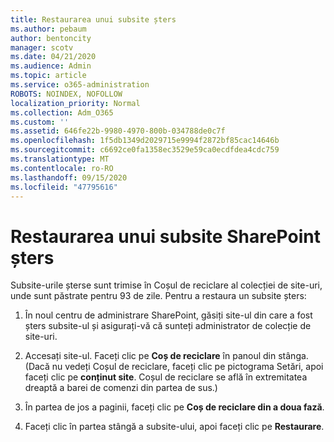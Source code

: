 ```yaml
---
title: Restaurarea unui subsite șters
ms.author: pebaum
author: bentoncity
manager: scotv
ms.date: 04/21/2020
ms.audience: Admin
ms.topic: article
ms.service: o365-administration
ROBOTS: NOINDEX, NOFOLLOW
localization_priority: Normal
ms.collection: Adm_O365
ms.custom: ''
ms.assetid: 646fe22b-9980-4970-800b-034788de0c7f
ms.openlocfilehash: 1f5db1349d2029715e9994f2872bf85cac14646b
ms.sourcegitcommit: c6692ce0fa1358ec3529e59ca0ecdfdea4cdc759
ms.translationtype: MT
ms.contentlocale: ro-RO
ms.lasthandoff: 09/15/2020
ms.locfileid: "47795616"
---
```

# <a name="restore-a-deleted-sharepoint-subsite"></a>Restaurarea unui subsite SharePoint șters

Subsite-urile șterse sunt trimise în Coșul de reciclare al colecției de site-uri, unde sunt păstrate pentru 93 de zile. Pentru a restaura un subsite șters:
  
1. În noul centru de administrare SharePoint, găsiți site-ul din care a fost șters subsite-ul și asigurați-vă că sunteți administrator de colecție de site-uri. 
    
2. Accesați site-ul. Faceți clic pe **Coș de reciclare** în panoul din stânga. (Dacă nu vedeți Coșul de reciclare, faceți clic pe pictograma Setări, apoi faceți clic pe **conținut site**. Coșul de reciclare se află în extremitatea dreaptă a barei de comenzi din partea de sus.)
    
3. În partea de jos a paginii, faceți clic pe **Coș de reciclare din a doua fază**.
    
4. Faceți clic în partea stângă a subsite-ului, apoi faceți clic pe **Restaurare**.
    

